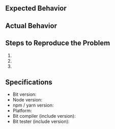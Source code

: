 ## Expected Behavior


## Actual Behavior


## Steps to Reproduce the Problem

  1.
  1.
  1.

## Specifications

  - Bit version:
  - Node version:
  - npm / yarn version:
  - Platform:
  - Bit compiler (include version):
  - Bit tester (include version):
<!--stackedit_data:
eyJoaXN0b3J5IjpbLTc1OTU1MjQwMF19
-->